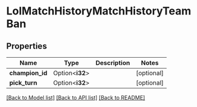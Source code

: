 # LolMatchHistoryMatchHistoryTeamBan

## Properties

Name | Type | Description | Notes
------------ | ------------- | ------------- | -------------
**champion_id** | Option<**i32**> |  | [optional]
**pick_turn** | Option<**i32**> |  | [optional]

[[Back to Model list]](../README.md#documentation-for-models) [[Back to API list]](../README.md#documentation-for-api-endpoints) [[Back to README]](../README.md)



